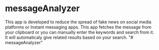 # messageAnalyzer
This app is developed to reduce the spread of fake news on social media platforms or Instant messaging apps.
This app fetches the message from your clipboard or you can manually enter the keywords and search from it.
It will automaticaly give related results based on your search.
"# messageAnalyzer" 
